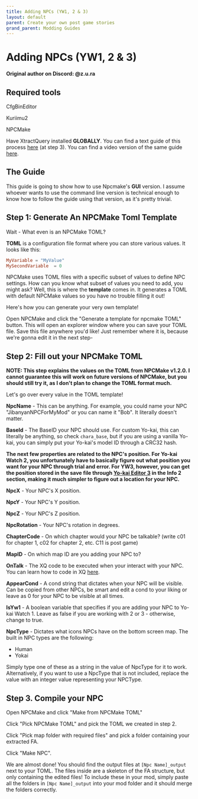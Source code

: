 ```yaml
---
title: Adding NPCs (YW1, 2 & 3)
layout: default
parent: Create your own post game stories
grand_parent: Modding Guides
---
```


# Adding NPCs (YW1, 2 & 3)

**Original author on Discord: @z.u.ra**

## Required tools
CfgBinEditor

Kuriimu2

NPCMake

Have XtractQuery installed **GLOBALLY**. You can find a text guide of this process [here](/modding-guides/xq-editing/g1.html) (at step 3). You can find a video version of the same guide [here](https://www.youtube.com/watch?v=30hn6VrURUs).

## The Guide

This guide is going to show how to use Npcmake's **GUI** version. I assume whoever wants to use the command line version is technical enough to know how to follow the guide using that version, as it's pretty trivial.

## Step 1: Generate An NPCMake Toml Template

Wait - What even is an NPCMake TOML?

**TOML** is a configuration file format where you can store various values. It looks like this:

```toml
MyVariable = "MyValue"
MySecondVariable  = 0
```
NPCMake uses TOML files with a specific subset of values to define NPC settings. How can you know what subset of values you need to add, you might ask? Well, this is where the **template** comes in. It generates a TOML with default NPCMake values so you have no trouble filling it out!

Here's how you can generate your very own template!

Open NPCMake and click the "Generate a template for npcmake TOML" button. This will open an explorer window where you can save your TOML file. Save this file anywhere you'd like! Just remember where it is, because we're gonna edit it in the next step-

## Step 2: Fill out your NPCMake TOML

**NOTE: This step explains the values on the TOML from NPCMake v1.2.0. I cannot guarantee this will work on future versions of NPCMake, but you should still try it, as I don't plan to change the TOML format much.**

Let's go over every value in the TOML template!

**NpcName** - This can be anything. For example, you could name your NPC "JibanyanNPCForMyMod" or you can name it "Bob". It literally doesn't matter.

**BaseId** - The BaseID your NPC should use. For custom Yo-kai, this can literally be anything, so check `chara_base`, but if you are using a vanilla Yo-kai, you can simply put your Yo-kai's model ID through a CRC32 hash.

**The next few properties are related to the NPC's position. For Yo-kai Watch 2, you unfortunately have to basically figure out what position you want for your NPC through trial and error. For YW3, however, you can get the position stored in the save file through [Yo-kai Editor 3](https://gbatemp.net/attachments/yo-kai-editor-3-rar.153374/) in the Info 2 section, making it much simpler to figure out a location for your NPC.**

**NpcX** - Your NPC's X position.

**NpcY** - Your NPC's Y position.

**NpcZ** - Your NPC's Z position.

**NpcRotation** - Your NPC's rotation in degrees.

**ChapterCode** - On which chapter would your NPC be talkable? (write c01 for chapter 1, c02 for chapter 2, etc. C11 is post game)

**MapID** - On which map ID are you adding your NPC to?

**OnTalk** - The XQ code to be executed when your interact with your NPC. You can learn how to code in XQ [here](/modding-guides/xq-editing.html).

**AppearCond** - A cond string that dictates when your NPC will be visible. Can be copied from other NPCs, be smart and edit a cond to your liking or leave as 0 for your NPC to be visible at all times.

**IsYw1** - A boolean variable that specifies if you are adding your NPC to Yo-kai Watch 1. Leave as false if you are working with 2 or 3 - otherwise, change to true.

**NpcType** - Dictates what icons NPCs have on the bottom screen map. The built in NPC types are the following:
* Human
* Yokai

Simply type one of these as a string in the value of NpcType for it to work. Alternatively, if you want to use a NpcType that is not included, replace the value with an integer value representing your NPCType.

## Step 3. Compile your NPC

Open NPCMake and click "Make from NPCMake TOML"

Click "Pick NPCMake TOML" and pick the TOML we created in step 2.

Click "Pick map folder with required files" and pick a folder containing your extracted FA.

Click "Make NPC".

We are almost done! You should find the output files at `[Npc Name]_output` next to your TOML. The files inside are a skeleton of the FA structure, but only containing the edited files! To include these in your mod, simply paste all the folders in `[Npc Name]_output` into your mod folder and it should merge the folders correctly.
